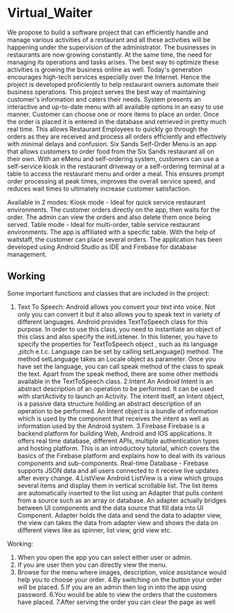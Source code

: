 # Virtual_Waiter
We propose to build a software project that can efficiently handle and manage various activities of a restaurant and all these activities will be happening under the supervision of the administrator. The businesses in restaurants are now growing constantly. At the same time, the need for managing its operations and tasks arises. The best way to optimize these activities is growing the business online as well. Today's generation encourages high-tech services especially over the Internet. Hence the project is developed proficiently to help restaurant owners automate their business operations. This project serves the best way of maintaining customer's information and caters their needs.
System presents an interactive and up-to-date menu with all available options in an easy to use manner. Customer can choose one or more items to place an order. Once the order is placed it is entered in the database and retrieved in pretty much real time. This allows Restaurant Employees to quickly go through the orders as they are received and process all orders efficiently and effectively with minimal delays and confusion.
Six Sands Self-Order Menu is an app that allows customers to order food from the Six Sands restaurant all on their own. With an eMenu and self-ordering system, customers can use a self-service kiosk in the restaurant driveway or a self-ordering terminal at a table to access the restaurant menu and order a meal. This ensures prompt order processing at peak times, improves the overall service speed, and reduces wait times to ultimately increase customer satisfaction.

Available in 2 modes:
Kiosk mode - Ideal for quick service restaurant environments. The customer orders directly on the app, then waits for the order. The admin can view the orders and also delete them once being served.
Table mode - Ideal for multi-order, table service restaurant environments. The app is affiliated with a specific table. With the help of waitstaff, the customer can place several orders.
The application has been developed using Android Studio as IDE and Firebase for database management.

## Working
Some important functions and classes that are included in the project:
1. Text To Speech:
Android allows you convert your text into voice. Not only you can convert it but it also allows you to speak text in variety of different languages.
Android provides TextToSpeech class for this purpose. In order to use this class, you need to instantiate an object of this class and also specify the initListener. 
In this listener, you have to specify the properties for TextToSpeech object , such as its language ,pitch e.t.c. Language can be set by calling setLanguage() method. The method setLanguage takes an Locale object as parameter. Once you have set the language, you can call speak method of the class to speak the text. Apart from the speak method, there are some other methods available in the TextToSpeech class.
2.Intent
An Android Intent is an abstract description of an operation to be performed. It can be used with startActivity to launch an Activity. The intent itself, an Intent object, is a passive data structure holding an abstract description of an operation to be performed.
An Intent object is a bundle of information which is used by the component that receives the intent as well as information used by the Android system.
3.Firebase
Firebase is a backend platform for building Web, Android and IOS applications. It offers real time database, different APIs, multiple authentication types and hosting platform. This is an introductory tutorial, which covers the basics of the Firebase platform and explains how to deal with its various components and sub-components.
Real-time Database - Firebase supports JSON data and all users connected to it receive live updates after every change.
4.ListView
Android ListView is a view which groups several items and display them in vertical scrollable list. The list items are automatically inserted to the list using an Adapter that pulls content from a source such as an array or database. An adapter actually bridges between UI components and the data source that fill data into UI Component. Adapter holds the data and send the data to adapter view, the view can takes the data from adapter view and shows the data on different views like as spinner, list view, grid view etc.

Working:
1. When you open the app you can select either user or admin.
2. If you are user then you can directly view the menu.
3. Browse for the menu where images, description, voice assistance would help you to choose your order.
4.By switching on the button your order will be placed.
5.If you are an admin then log in into the app using password.
6.You would be able to view the orders that the customers have placed.
7.After serving the order you can clear the page as well
